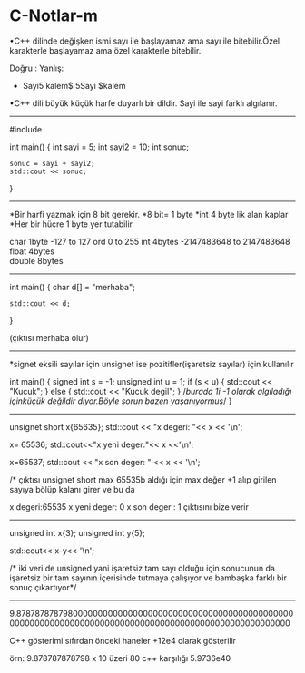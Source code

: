 # C-Notlar-m





•C++ dilinde değişken ismi sayı ile başlayamaz ama sayı ile bitebilir.Özel karakterle başlayamaz ama özel karakterle bitebilir.

Doğru :                                  Yanlış:
* Sayi5    kalem$                        5Sayi     $kalem



•C++ dili büyük küçük harfe duyarlı bir dildir. Sayi  ile sayi farklı algılanır.


*****************************************************

#include <iostream>

int main()
{
	int sayi = 5;
	int sayi2 = 10;
	int sonuc;

	sonuc = sayi + sayi2;
	std::cout << sonuc;
}
*******************************************************

*Bir harfi yazmak için 8 bit gerekir.
*8 bit= 1 byte
*int 4 byte lik alan kaplar
*Her bir hücre 1 byte yer tutabilir

char   1byte     -127 to 127  ord 0 to 255
int    4bytes    -2147483648 to 2147483648
float  4bytes     
double 8bytes


***********************************************************************

int main()
{
	 char d[] = "merhaba";

	std::cout << d;
}

(çıktısı merhaba olur)

************************************************************************

*signet eksili sayılar için  unsignet ise pozitifler(işaretsiz sayılar) için kullanılır


int main()
{
	signed int s = -1;
	unsigned int u = 1;
	if (s < u) {
		std::cout << "Kucuk";
}
	else {
		std::cout << "Kucuk degil";
	}
	/*burada 1i -1 olarak algıladığı içinküçük değildir diyor.Böyle sorun bazen yaşanıyormuş*/
}

**************************************************************************************************

unsignet short x{65635};
std::cout << "x degeri: "<< x << '\n';

x= 65536;
std::cout<<"x yeni deger:"<< x <<'\n';

x=65537; 
std::cout << "x son deger: " << x << '\n';

/* çıktısı unsignet short max 65535b aldığı için max değer +1 alıp girilen sayıya bölüp kalanı girer ve bu da

x degeri:65535
x yeni deger: 0
x son deger : 1      çıktısını bize verir


*************************************************************************************************************************


unsigned int x{3};
unsigned int y{5};

std::cout<< x-y<< '\n';

/* iki veri de unsigned yani işaretsiz tam sayı olduğu için sonucunun da işaretsiz bir tam sayının içerisinde tutmaya çalışıyor ve bambaşka farklı bir sonuç çıkartıyor*/

************************************************************************************************************************

9.8787878787980000000000000000000000000000000000000000000000000000000000000000000000000000000000000000000000000000

C++ gösterimi sıfırdan önceki haneler +12e4 olarak gösterilir

örn:  9.878787878798 x 10 üzeri 80 c++ karşılığı 5.9736e40




















